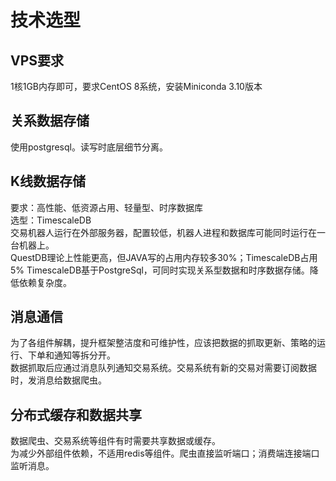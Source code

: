 # 技术选型
## VPS要求
1核1GB内存即可，要求CentOS 8系统，安装Miniconda 3.10版本
## 关系数据存储
使用postgresql。读写时底层细节分离。
## K线数据存储
要求：高性能、低资源占用、轻量型、时序数据库  
选型：TimescaleDB   
交易机器人运行在外部服务器，配置较低，机器人进程和数据库可能同时运行在一台机器上。  
QuestDB理论上性能更高，但JAVA写的占用内存较多30%；TimescaleDB占用5%
TimescaleDB基于PostgreSql，可同时实现关系型数据和时序数据存储。降低依赖复杂度。  
## 消息通信
为了各组件解耦，提升框架整洁度和可维护性，应该把数据的抓取更新、策略的运行、下单和通知等拆分开。  
数据抓取后应通过消息队列通知交易系统。交易系统有新的交易对需要订阅数据时，发消息给数据爬虫。  
## 分布式缓存和数据共享
数据爬虫、交易系统等组件有时需要共享数据或缓存。  
为减少外部组件依赖，不适用redis等组件。爬虫直接监听端口；消费端连接端口监听消息。


